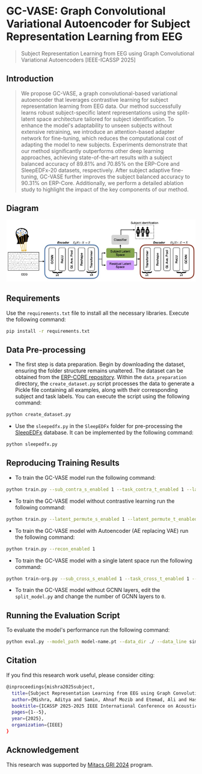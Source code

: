 # GC-VASE: Graph Convolutional Variational Autoencoder for Subject Representation Learning from EEG
> Subject Representation Learning from EEG using Graph Convolutional Variational Autoencoders [IEEE-ICASSP 2025]

## Introduction
> We propose GC-VASE, a graph convolutional-based variational autoencoder that leverages contrastive learning for subject representation learning from EEG data. Our method successfully learns robust subject-specific latent representations using the split-latent space architecture tailored for subject identification. To enhance the model's adaptability to unseen subjects without extensive retraining, we introduce an attention-based adapter network for fine-tuning, which reduces the computational cost of adapting the model to new subjects. Experiments demonstrate that our method significantly outperforms other deep learning approaches, achieving state-of-the-art results with a subject balanced accuracy of 89.81% and 70.85% on the ERP-Core and SleepEDFx-20 datasets, respectively. After subject adaptive fine-tuning, GC-VASE further improves the subject balanced accuracy to 90.31% on ERP-Core. Additionally, we perform a detailed ablation study to highlight the impact of the key components of our method.

## Diagram
![](images/gcvase.jpeg)

## Requirements
Use the `requirements.txt` file to install all the necessary libraries. Execute the following command:

```bash
pip install -r requirements.txt
```

## Data Pre-processing
- The first step is data preparation. Begin by downloading the dataset, ensuring the folder structure remains unaltered. The dataset can be obtained from the [ERP-CORE repository](https://osf.io/thsqg/). Within the `data_preparation` directory, the `create_dataset.py` script processes the data to generate a Pickle file containing all examples, along with their corresponding subject and task labels. You can execute the script using the following command:

```bash
python create_dataset.py
```

- Use the `sleepedfx.py` in the `SleepEDFx` folder for pre-processing the [SleepEDFx](https://www.physionet.org/content/sleep-edfx/1.0.0/) database. It can be implemented by the following command:

```bash
python sleepedfx.py
```

## Reproducing Training Results

- To train the GC-VASE model run the following command:

```bash
python train.py --sub_contra_s_enabled 1 --task_contra_t_enabled 1 --latent_permute_s_enabled 1 --latent_permute_t_enabled 1 
```

- To train the GC-VASE model without contrastive learning run the following command:

```bash
python train.py --latent_permute_s_enabled 1 --latent_permute_t_enabled 1 
```

- To train the GC-VASE model with Autoencoder (AE replacing VAE) run the following command:

```bash
python train.py --recon_enabled 1 
```
- To train the GC-VASE model with a single latent space run the following command:

```bash
python train-org.py --sub_cross_s_enabled 1 --task_cross_t_enabled 1 --epochs 1 
```

- To train the GC-VASE model without GCNN layers, edit the `split_model.py` and change the number of GCNN layers to `0`.

## Running the Evaluation Script

To evaluate the model's performance run the following command:

```bash
python eval.py --model_path model-name.pt --data_dir ./ --data_line simple 
```
## Citation
If you find this research work useful, please consider citing:

```bash
@inproceedings{mishra2025subject,
  title={Subject Representation Learning from EEG using Graph Convolutional Variational Autoencoders},
  author={Mishra, Aditya and Samin, Ahnaf Mozib and Etemad, Ali and Hashemi, Javad},
  booktitle={ICASSP 2025-2025 IEEE International Conference on Acoustics, Speech and Signal Processing (ICASSP)},
  pages={1--5},
  year={2025},
  organization={IEEE}
}
```

## Acknowledgement
This research was supported by [Mitacs GRI 2024](https://www.mitacs.ca/our-programs/globalink-research-internship-students/) program.

